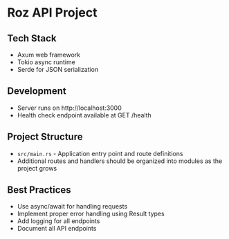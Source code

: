 # Roz API Project

## Tech Stack
- Axum web framework
- Tokio async runtime
- Serde for JSON serialization

## Development
- Server runs on http://localhost:3000
- Health check endpoint available at GET /health

## Project Structure
- `src/main.rs` - Application entry point and route definitions
- Additional routes and handlers should be organized into modules as the project grows

## Best Practices
- Use async/await for handling requests
- Implement proper error handling using Result types
- Add logging for all endpoints
- Document all API endpoints

